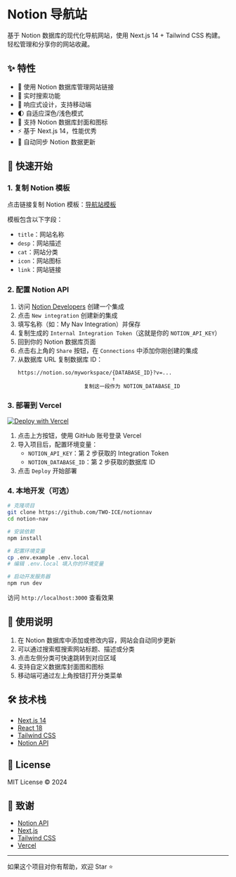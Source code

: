 # Notion 导航站

基于 Notion 数据库的现代化导航网站，使用 Next.js 14 + Tailwind CSS 构建。轻松管理和分享你的网站收藏。

## ✨ 特性

- 📝 使用 Notion 数据库管理网站链接
- 🎯 实时搜索功能
- 📱 响应式设计，支持移动端
- 🌓 自适应深色/浅色模式
- 🎨 支持 Notion 数据库封面和图标
- ⚡️ 基于 Next.js 14，性能优秀
- 🔄 自动同步 Notion 数据更新

## 🚀 快速开始

### 1. 复制 Notion 模板

点击链接复制 Notion 模板：[导航站模板](https://desert-bangle-ff2.notion.site/1693b0c7bd71801ab9fcffc61e97872b?v=1693b0c7bd71810d9870000c99238fd4)

模板包含以下字段：
- `title`：网站名称
- `desp`：网站描述
- `cat`：网站分类
- `icon`：网站图标
- `link`：网站链接

### 2. 配置 Notion API

1. 访问 [Notion Developers](https://developers.notion.com/docs) 创建一个集成
2. 点击 `New integration` 创建新的集成
3. 填写名称（如：My Nav Integration）并保存
4. 复制生成的 `Internal Integration Token`（这就是你的 `NOTION_API_KEY`）
5. 回到你的 Notion 数据库页面
6. 点击右上角的 `Share` 按钮，在 `Connections` 中添加你刚创建的集成
7. 从数据库 URL 复制数据库 ID：
   ```
   https://notion.so/myworkspace/{DATABASE_ID}?v=...
                                 ↑
                        复制这一段作为 NOTION_DATABASE_ID
   ```

### 3. 部署到 Vercel

[![Deploy with Vercel](https://vercel.com/button)](https://vercel.com/new/clone?repository-url=https%3A%2F%2Fgithub.com%2Fyour-repo%2Fnotion-nav)

1. 点击上方按钮，使用 GitHub 账号登录 Vercel
2. 导入项目后，配置环境变量：
   - `NOTION_API_KEY`：第 2 步获取的 Integration Token
   - `NOTION_DATABASE_ID`：第 2 步获取的数据库 ID
3. 点击 `Deploy` 开始部署

### 4. 本地开发（可选）

```bash
# 克隆项目
git clone https://github.com/TWO-ICE/notionnav
cd notion-nav

# 安装依赖
npm install

# 配置环境变量
cp .env.example .env.local
# 编辑 .env.local 填入你的环境变量

# 启动开发服务器
npm run dev
```

访问 `http://localhost:3000` 查看效果

## 📝 使用说明

1. 在 Notion 数据库中添加或修改内容，网站会自动同步更新
2. 可以通过搜索框搜索网站标题、描述或分类
3. 点击左侧分类可快速跳转到对应区域
4. 支持自定义数据库封面图和图标
5. 移动端可通过左上角按钮打开分类菜单

## 🛠️ 技术栈

- [Next.js 14](https://nextjs.org/)
- [React 18](https://reactjs.org/)
- [Tailwind CSS](https://tailwindcss.com/)
- [Notion API](https://developers.notion.com/)

## 📄 License

MIT License © 2024

## 🙏 致谢

- [Notion API](https://developers.notion.com/)
- [Next.js](https://nextjs.org/)
- [Tailwind CSS](https://tailwindcss.com/)
- [Vercel](https://vercel.com)

---

如果这个项目对你有帮助，欢迎 Star ⭐️
